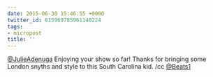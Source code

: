 ```yaml
---
date: 2015-06-30 15:46:55 +0000
twitter_id: 615969785961140224
tags:
- micropost
title: ''
---
```


[@JulieAdenuga](https://twitter.com/JulieAdenuga) Enjoying your show so far! Thanks for bringing some London snyths and style to this South Carolina kid. /cc [@Beats1](https://twitter.com/Beats1)
